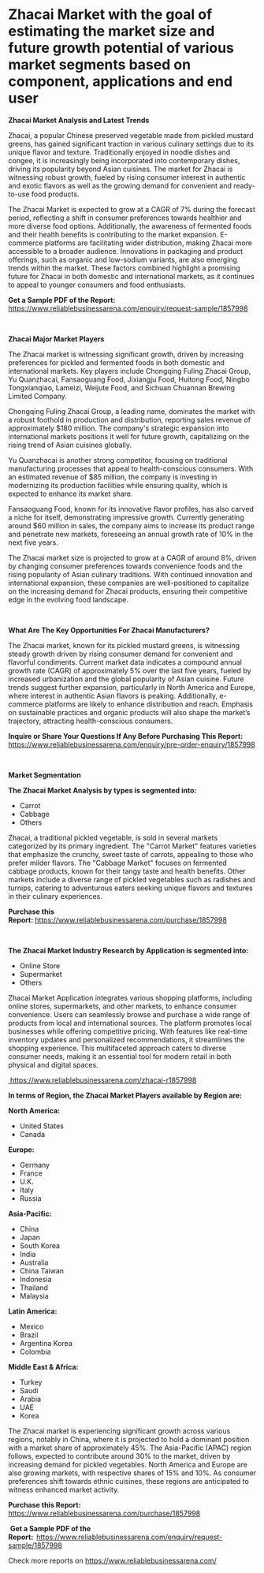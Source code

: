 <p><h1>Zhacai Market with the goal of estimating the market size and future growth potential of various market segments based on component, applications and end user</h1></p><p><strong>Zhacai Market Analysis and Latest Trends</strong></p>
<p><p>Zhacai, a popular Chinese preserved vegetable made from pickled mustard greens, has gained significant traction in various culinary settings due to its unique flavor and texture. Traditionally enjoyed in noodle dishes and congee, it is increasingly being incorporated into contemporary dishes, driving its popularity beyond Asian cuisines. The market for Zhacai is witnessing robust growth, fueled by rising consumer interest in authentic and exotic flavors as well as the growing demand for convenient and ready-to-use food products.</p><p>The Zhacai Market is expected to grow at a CAGR of 7% during the forecast period, reflecting a shift in consumer preferences towards healthier and more diverse food options. Additionally, the awareness of fermented foods and their health benefits is contributing to the market expansion. E-commerce platforms are facilitating wider distribution, making Zhacai more accessible to a broader audience. Innovations in packaging and product offerings, such as organic and low-sodium variants, are also emerging trends within the market. These factors combined highlight a promising future for Zhacai in both domestic and international markets, as it continues to appeal to younger consumers and food enthusiasts.</p></p>
<p><strong>Get a Sample PDF of the Report:&nbsp;</strong> <a href="https://www.reliablebusinessarena.com/enquiry/request-sample/1857998?utm_campaign=1909&utm_medium=2&utm_source=Github&utm_content=ia&utm_term=15022025&utm_id=zhacai">https://www.reliablebusinessarena.com/enquiry/request-sample/1857998</a></p>
<p>&nbsp;</p>
<p><strong>Zhacai Major Market Players</strong></p>
<p><p>The Zhacai market is witnessing significant growth, driven by increasing preferences for pickled and fermented foods in both domestic and international markets. Key players include Chongqing Fuling Zhacai Group, Yu Quanzhacai, Fansaoguang Food, Jixiangju Food, Huitong Food, Ningbo Tongxianqiao, Lameizi, Weijute Food, and Sichuan Chuannan Brewing Limited Company.</p><p>Chongqing Fuling Zhacai Group, a leading name, dominates the market with a robust foothold in production and distribution, reporting sales revenue of approximately $180 million. The company's strategic expansion into international markets positions it well for future growth, capitalizing on the rising trend of Asian cuisines globally.</p><p>Yu Quanzhacai is another strong competitor, focusing on traditional manufacturing processes that appeal to health-conscious consumers. With an estimated revenue of $85 million, the company is investing in modernizing its production facilities while ensuring quality, which is expected to enhance its market share.</p><p>Fansaoguang Food, known for its innovative flavor profiles, has also carved a niche for itself, demonstrating impressive growth. Currently generating around $60 million in sales, the company aims to increase its product range and penetrate new markets, foreseeing an annual growth rate of 10% in the next five years.</p><p>The Zhacai market size is projected to grow at a CAGR of around 8%, driven by changing consumer preferences towards convenience foods and the rising popularity of Asian culinary traditions. With continued innovation and international expansion, these companies are well-positioned to capitalize on the increasing demand for Zhacai products, ensuring their competitive edge in the evolving food landscape.</p></p>
<p>&nbsp;</p>
<p><strong>What Are The Key Opportunities For Zhacai Manufacturers?</strong></p>
<p><p>The Zhacai market, known for its pickled mustard greens, is witnessing steady growth driven by rising consumer demand for convenient and flavorful condiments. Current market data indicates a compound annual growth rate (CAGR) of approximately 5% over the last five years, fueled by increased urbanization and the global popularity of Asian cuisine. Future trends suggest further expansion, particularly in North America and Europe, where interest in authentic Asian flavors is peaking. Additionally, e-commerce platforms are likely to enhance distribution and reach. Emphasis on sustainable practices and organic products will also shape the market’s trajectory, attracting health-conscious consumers.</p></p>
<p><strong>Inquire or Share Your Questions If Any Before Purchasing This Report:</strong> <a href="https://www.reliablebusinessarena.com/enquiry/pre-order-enquiry/1857998?utm_campaign=1909&utm_medium=2&utm_source=Github&utm_content=ia&utm_term=15022025&utm_id=zhacai">https://www.reliablebusinessarena.com/enquiry/pre-order-enquiry/1857998</a></p>
<p>&nbsp;</p>
<p><strong>Market Segmentation</strong></p>
<p><strong>The Zhacai Market Analysis by types is segmented into:</strong></p>
<p><ul><li>Carrot</li><li>Cabbage</li><li>Others</li></ul></p>
<p><p>Zhacai, a traditional pickled vegetable, is sold in several markets categorized by its primary ingredient. The "Carrot Market" features varieties that emphasize the crunchy, sweet taste of carrots, appealing to those who prefer milder flavors. The "Cabbage Market" focuses on fermented cabbage products, known for their tangy taste and health benefits. Other markets include a diverse range of pickled vegetables such as radishes and turnips, catering to adventurous eaters seeking unique flavors and textures in their culinary experiences.</p></p>
<p><strong>Purchase this Report:&nbsp;</strong><a href="https://www.reliablebusinessarena.com/purchase/1857998?utm_campaign=1909&utm_medium=2&utm_source=Github&utm_content=ia&utm_term=15022025&utm_id=zhacai">https://www.reliablebusinessarena.com/purchase/1857998</a></p>
<p>&nbsp;</p>
<p><strong>The Zhacai Market Industry Research by Application is segmented into:</strong></p>
<p><ul><li>Online Store</li><li>Supermarket</li><li>Others</li></ul></p>
<p><p>Zhacai Market Application integrates various shopping platforms, including online stores, supermarkets, and other markets, to enhance consumer convenience. Users can seamlessly browse and purchase a wide range of products from local and international sources. The platform promotes local businesses while offering competitive pricing. With features like real-time inventory updates and personalized recommendations, it streamlines the shopping experience. This multifaceted approach caters to diverse consumer needs, making it an essential tool for modern retail in both physical and digital spaces.</p></p>
<p><a href="https://www.reliablebusinessarena.com/zhacai-r1857998?utm_campaign=1909&utm_medium=2&utm_source=Github&utm_content=ia&utm_term=15022025&utm_id=zhacai">&nbsp;https://www.reliablebusinessarena.com/zhacai-r1857998</a></p>
<p><strong>In terms of Region, the Zhacai Market Players available by Region are:</strong></p>
<p>
    <p> <strong> North America: </strong>
        <ul>
            <li>United States</li>
            <li>Canada</li>
        </ul>
        </p> 
    <p> <strong> Europe: </strong>
        <ul>
            <li>Germany</li>
            <li>France</li>
            <li>U.K.</li>
            <li>Italy</li>
            <li>Russia</li>
        </ul>
        </p> 
    <p> <strong> Asia-Pacific: </strong>
        <ul>
            <li>China</li>
            <li>Japan</li>
            <li>South Korea</li>
            <li>India</li>
            <li>Australia</li>
            <li>China Taiwan</li>
            <li>Indonesia</li>
            <li>Thailand</li>
            <li>Malaysia</li>
        </ul>
        </p> 
    <p> <strong> Latin America: </strong>
        <ul>
            <li>Mexico</li>
            <li>Brazil</li>
            <li>Argentina Korea</li>
            <li>Colombia</li>
        </ul>
        </p> 
    <p> <strong> Middle East & Africa: </strong>
        <ul>
            <li>Turkey</li>
            <li>Saudi</li>
            <li>Arabia</li>
            <li>UAE</li>
            <li>Korea</li>
        </ul>
    </p>
    </p>
<p><p>The Zhacai market is experiencing significant growth across various regions, notably in China, where it is projected to hold a dominant position with a market share of approximately 45%. The Asia-Pacific (APAC) region follows, expected to contribute around 30% to the market, driven by increasing demand for pickled vegetables. North America and Europe are also growing markets, with respective shares of 15% and 10%. As consumer preferences shift towards ethnic cuisines, these regions are anticipated to witness enhanced market activity.</p></p>
<p><strong>Purchase this Report: </strong><a href="https://www.reliablebusinessarena.com/purchase/1857998?utm_campaign=1909&utm_medium=2&utm_source=Github&utm_content=ia&utm_term=15022025&utm_id=zhacai">https://www.reliablebusinessarena.com/purchase/1857998</a></p>
<p>&nbsp;<strong>Get a Sample PDF of the Report:&nbsp;&nbsp;</strong><a href="https://www.reliablebusinessarena.com/enquiry/request-sample/1857998?utm_campaign=1909&utm_medium=2&utm_source=Github&utm_content=ia&utm_term=15022025&utm_id=zhacai">https://www.reliablebusinessarena.com/enquiry/request-sample/1857998</a></p>
<p><strong></strong></p>
<p>Check more reports on <a href="https://www.reliablebusinessarena.com/?utm_campaign=1909&utm_medium=2&utm_source=Github&utm_content=ia&utm_term=15022025&utm_id=zhacai">https://www.reliablebusinessarena.com/</a></p>
